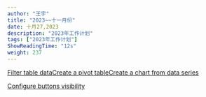 ```yaml
---
author: "王宇"
title: "2023~~十一月份"
date: 十月27,2023
description: "2023年工作计划"
tags: ["2023年工作计划"]
ShowReadingTime: "12s"
weight: 237
---
```

[Filter table data](#)[Create a pivot table](#)[Create a chart from data series](#)

[Configure buttons visibility](/users/tfac-settings.action)